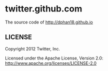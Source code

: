 twitter.github.com
======

The source code of http://dphan18.github.io

LICENSE
------------

Copyright 2012 Twitter, Inc.

Licensed under the Apache License, Version 2.0: http://www.apache.org/licenses/LICENSE-2.0
